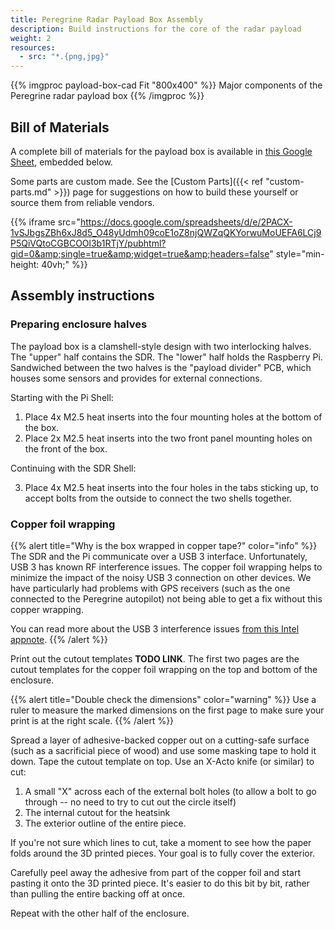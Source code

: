 ```yaml
---
title: Peregrine Radar Payload Box Assembly
description: Build instructions for the core of the radar payload
weight: 2
resources:
  - src: "*.{png,jpg}"
---
```


<!-- {{< figure src="payload-box-cad.png" title="Cut-away view of a CAD rendering of the radar payload box" caption="Major components of the radar payload box" >}} -->


{{% imgproc payload-box-cad Fit "800x400" %}}
Major components of the Peregrine radar payload box
{{% /imgproc %}}

## Bill of Materials

A complete bill of materials for the payload box is available in [this Google Sheet](https://docs.google.com/spreadsheets/d/1dFItvJ4mGw7Axdo4Iq9m_65ks9YspEahcemvucNRllk/edit?usp=sharing), embedded below.

Some parts are custom made. See the [Custom Parts]({{< ref "custom-parts.md" >}}) page for suggestions on how to build these yourself or source them from reliable vendors.

{{% iframe src="https://docs.google.com/spreadsheets/d/e/2PACX-1vSJbgsZBh6xJ8d5_O48yUdmh09coE1oZ8njQWZqQKYorwuMoUEFA6LCj9P5QiVQtoCGBCOOl3b1RTjY/pubhtml?gid=0&amp;single=true&amp;widget=true&amp;headers=false" style="min-height: 40vh;" %}}

## Assembly instructions

### Preparing enclosure halves

The payload box is a clamshell-style design with two interlocking halves. The
"upper" half contains the SDR. The "lower" half holds the Raspberry Pi.
Sandwiched between the two halves is the "payload divider" PCB, which houses
some sensors and provides for external connections.

Starting with the Pi Shell:

1. Place 4x M2.5 heat inserts into the four mounting holes at the bottom of the box.
2. Place 2x M2.5 heat inserts into the two front panel mounting holes on the
front of the box.

Continuing with the SDR Shell:

3. Place 4x M2.5 heat inserts into the four holes in the tabs sticking up, to
accept bolts from the outside to connect the two shells together.

### Copper foil wrapping

{{% alert title="Why is the box wrapped in copper tape?" color="info" %}}
The SDR and the Pi communicate over a USB 3 interface. Unfortunately, USB 3 has
known RF interference issues. The copper foil wrapping helps to minimize the
impact of the noisy USB 3 connection on other devices. We have particularly
had problems with GPS receivers (such as the one connected to the Peregrine
autopilot) not being able to get a fix without this copper wrapping.

You can read more about the USB 3 interference issues [from this Intel
appnote](https://www.usb.org/sites/default/files/327216.pdf).
{{% /alert %}}

Print out the cutout templates **TODO LINK**. The first two pages are the
cutout templates for the copper foil wrapping on the top and bottom of the
enclosure.

{{% alert title="Double check the dimensions" color="warning" %}}
Use a ruler to measure the marked dimensions on the first page to make sure your
print is at the right scale.
{{% /alert %}}

Spread a layer of adhesive-backed copper out on a cutting-safe surface
(such as a sacrificial piece of wood) and use some masking tape to hold it down.
Tape the cutout template on top. Use an X-Acto knife (or similar) to cut:

1. A small "X" across each of the external bolt holes (to allow a bolt to go
through -- no need to try to cut out the circle itself)
2. The internal cutout for the heatsink
3. The exterior outline of the entire piece.

If you're not sure which lines to cut, take a moment to see how the paper folds
around the 3D printed pieces. Your goal is to fully cover the exterior.

Carefully peel away the adhesive from part of the copper foil and start pasting
it onto the 3D printed piece. It's easier to do this bit by bit, rather than
pulling the entire backing off at once.

Repeat with the other half of the enclosure.

